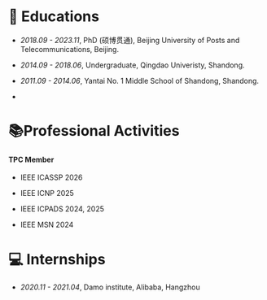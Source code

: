 # 📖 Educations

* *2018.09 - 2023.11*, PhD (硕博贯通), Beijing University of Posts and Telecommunications, Beijing.

* *2014.09 - 2018.06*, Undergraduate, Qingdao Univeristy, Shandong.

* *2011.09 - 2014.06*, Yantai No. 1 Middle School of Shandong, Shandong.

*

# 📚Professional Activities

#### TPC Member

* IEEE ICASSP 2026

* IEEE ICNP 2025

* IEEE ICPADS 2024, 2025

* IEEE MSN 2024

# 💻 Internships

* *2020.11 - 2021.04*, Damo institute, Alibaba, Hangzhou

